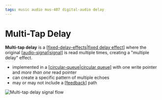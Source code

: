 ```yaml
---
tags: music audio mus-407 digital-audio delay
---
```


# Multi-Tap Delay

**Multi-tap delay** is a [[fixed-delay-effects|fixed delay effect]] where the original [[audio-signal|signal]] is read multiple times, creating a "multiple delay" effect.

- implemented in a [[circular-queue|circular queue]] with one write pointer and _more than one_ read pointer
- can create a specific pattern of multiple echoes
- may or may not include a [[feedback]] path

![Multi-tap delay signal flow](../attachments/multi-tap-delay-signal-flow.png)

[//begin]: # "Autogenerated link references for markdown compatibility"
[fixed-delay-effects|fixed delay effect]: fixed-delay-effects "Fixed Delay Effects"
[audio-signal|signal]: audio-signal "Audio Signal"
[circular-queue|circular queue]: circular-queue "Circular Queue"
[feedback]: feedback "Feedback"
[//end]: # "Autogenerated link references"
